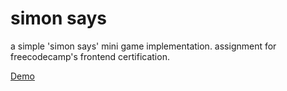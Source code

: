 # simon says

a simple 'simon says' mini game implementation. assignment for freecodecamp's frontend certification.

[Demo](https://blackmesacode.github.io/freecodecamp-simon/)
